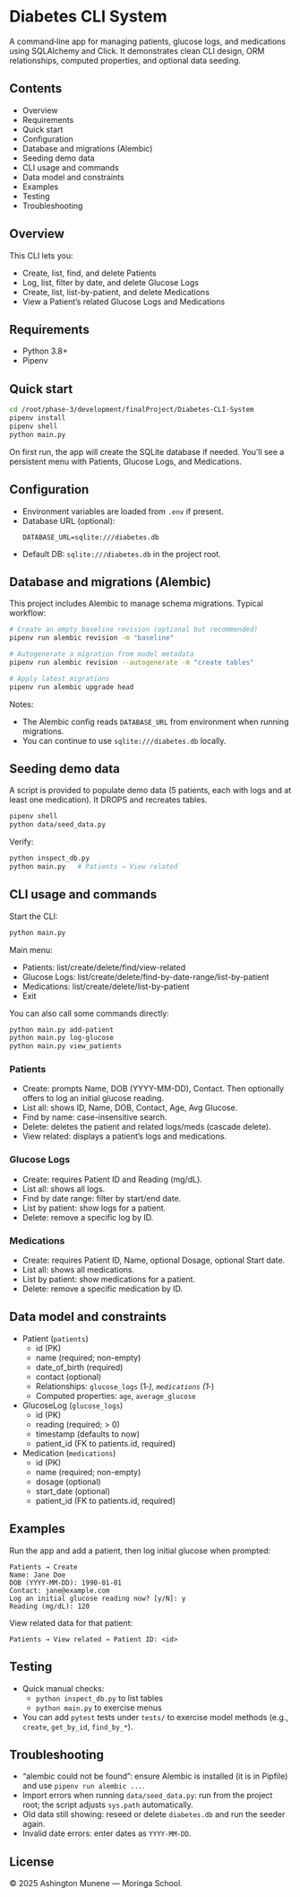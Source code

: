 # Diabetes CLI System

A command‑line app for managing patients, glucose logs, and medications using SQLAlchemy and Click. It demonstrates clean CLI design, ORM relationships, computed properties, and optional data seeding.

## Contents
- Overview
- Requirements
- Quick start
- Configuration
- Database and migrations (Alembic)
- Seeding demo data
- CLI usage and commands
- Data model and constraints
- Examples
- Testing
- Troubleshooting

## Overview
This CLI lets you:
- Create, list, find, and delete Patients
- Log, list, filter by date, and delete Glucose Logs
- Create, list, list-by-patient, and delete Medications
- View a Patient’s related Glucose Logs and Medications

## Requirements
- Python 3.8+
- Pipenv

## Quick start
```bash
cd /root/phase-3/development/finalProject/Diabetes-CLI-System
pipenv install
pipenv shell
python main.py
```
On first run, the app will create the SQLite database if needed. You’ll see a persistent menu with Patients, Glucose Logs, and Medications.

## Configuration
- Environment variables are loaded from `.env` if present.
- Database URL (optional):
  ```
  DATABASE_URL=sqlite:///diabetes.db
  ```
- Default DB: `sqlite:///diabetes.db` in the project root.

## Database and migrations (Alembic)
This project includes Alembic to manage schema migrations. Typical workflow:
```bash
# Create an empty baseline revision (optional but recommended)
pipenv run alembic revision -m "baseline"

# Autogenerate a migration from model metadata
pipenv run alembic revision --autogenerate -m "create tables"

# Apply latest migrations
pipenv run alembic upgrade head
```
Notes:
- The Alembic config reads `DATABASE_URL` from environment when running migrations.
- You can continue to use `sqlite:///diabetes.db` locally.

## Seeding demo data
A script is provided to populate demo data (5 patients, each with logs and at least one medication). It DROPS and recreates tables.
```bash
pipenv shell
python data/seed_data.py
```
Verify:
```bash
python inspect_db.py
python main.py   # Patients → View related
```

## CLI usage and commands
Start the CLI:
```bash
python main.py
```
Main menu:
- Patients: list/create/delete/find/view-related
- Glucose Logs: list/create/delete/find-by-date-range/list-by-patient
- Medications: list/create/delete/list-by-patient
- Exit

You can also call some commands directly:
```bash
python main.py add-patient
python main.py log-glucose
python main.py view_patients
```

### Patients
- Create: prompts Name, DOB (YYYY-MM-DD), Contact. Then optionally offers to log an initial glucose reading.
- List all: shows ID, Name, DOB, Contact, Age, Avg Glucose.
- Find by name: case-insensitive search.
- Delete: deletes the patient and related logs/meds (cascade delete).
- View related: displays a patient’s logs and medications.

### Glucose Logs
- Create: requires Patient ID and Reading (mg/dL).
- List all: shows all logs.
- Find by date range: filter by start/end date.
- List by patient: show logs for a patient.
- Delete: remove a specific log by ID.

### Medications
- Create: requires Patient ID, Name, optional Dosage, optional Start date.
- List all: shows all medications.
- List by patient: show medications for a patient.
- Delete: remove a specific medication by ID.

## Data model and constraints
- Patient (`patients`)
  - id (PK)
  - name (required; non-empty)
  - date_of_birth (required)
  - contact (optional)
  - Relationships: `glucose_logs` (1‑*), `medications` (1‑*)
  - Computed properties: `age`, `average_glucose`
- GlucoseLog (`glucose_logs`)
  - id (PK)
  - reading (required; > 0)
  - timestamp (defaults to now)
  - patient_id (FK to patients.id, required)
- Medication (`medications`)
  - id (PK)
  - name (required; non-empty)
  - dosage (optional)
  - start_date (optional)
  - patient_id (FK to patients.id, required)

## Examples
Run the app and add a patient, then log initial glucose when prompted:
```text
Patients → Create
Name: Jane Doe
DOB (YYYY-MM-DD): 1990-01-01
Contact: jane@example.com
Log an initial glucose reading now? [y/N]: y
Reading (mg/dL): 120
```
View related data for that patient:
```text
Patients → View related → Patient ID: <id>
```

## Testing
- Quick manual checks:
  - `python inspect_db.py` to list tables
  - `python main.py` to exercise menus
- You can add `pytest` tests under `tests/` to exercise model methods (e.g., `create`, `get_by_id`, `find_by_*`).

## Troubleshooting
- “alembic could not be found”: ensure Alembic is installed (it is in Pipfile) and use `pipenv run alembic ...`.
- Import errors when running `data/seed_data.py`: run from the project root; the script adjusts `sys.path` automatically.
- Old data still showing: reseed or delete `diabetes.db` and run the seeder again.
- Invalid date errors: enter dates as `YYYY-MM-DD`.

## License
© 2025 Ashington Munene — Moringa School.

